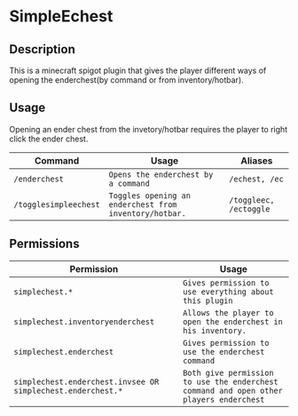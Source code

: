 # SimpleEchest

## Description

This is a minecraft spigot plugin that gives the player different ways of opening the enderchest(by command or from inventory/hotbar).

## Usage

Opening an ender chest from the invetory/hotbar requires the player to right click the ender chest.

| Command | Usage | Aliases |
| --- | --- | --- |
| `/enderchest` | `Opens the enderchest by a command` | `/echest, /ec` |
| `/togglesimpleechest` | `Toggles opening an enderchest from inventory/hotbar.` | `/toggleec, /ectoggle` |

## Permissions

| Permission | Usage |
| --- | --- |
| `simplechest.*` | `Gives permission to use everything about this plugin` |
| `simplechest.inventoryenderchest` | `Allows the player to open the enderchest in his inventory.` |
| `simplechest.enderchest` | `Gives permission to use the enderchest command` |
| `simplechest.enderchest.invsee OR simplechest.enderchest.*` | `Both give permission to use the enderchest command and open other players enderchest` |
